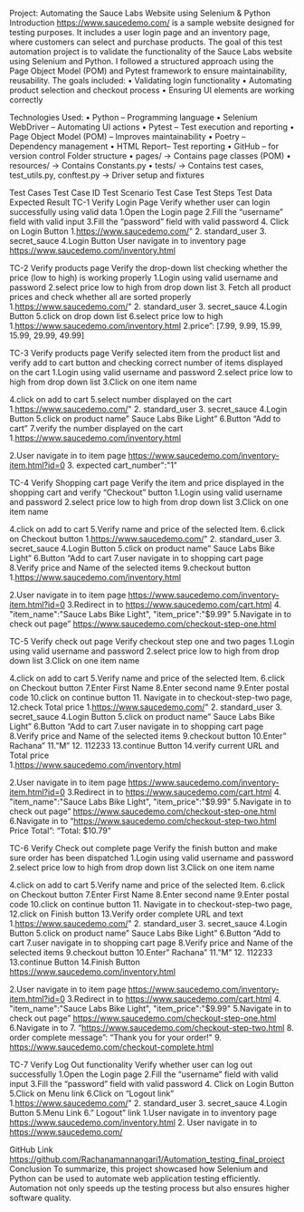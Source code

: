 Project: Automating the Sauce Labs Website using Selenium & Python
Introduction
https://www.saucedemo.com/ is a sample website designed for testing purposes. It includes a user login page and an inventory page, where customers can select and purchase products.
The goal of this test automation project is to validate the functionality of the Sauce Labs website using Selenium and Python. I followed a structured approach using the Page Object Model (POM) and Pytest framework to ensure maintainability, reusability. 
The goals included:
•	Validating login functionality 
•	Automating product selection and checkout process
•	Ensuring UI elements are working correctly

Technologies Used:
•	Python – Programming language
•	Selenium WebDriver – Automating UI actions
•	Pytest – Test execution and reporting
•	Page Object Model (POM) – Improves maintainability
•	Poetry – Dependency management
•	HTML Report– Test reporting
•	GitHub – for version control
Folder structure
•	pages/ → Contains page classes (POM)
•	resources/ → Contains Constants.py
•	tests/ → Contains test cases, test_utils.py, conftest.py → Driver setup and fixtures

Test Cases
Test Case ID	Test Scenario	Test Case	Test Steps	Test Data 	Expected Result
TC-1	Verify Login Page	Verify whether user can login successfully using valid data	1.Open the Login page
2.Fill the “username” field with valid input
3.Fill the “password” field with valid password
4. Click on Login Button	1.https://www.saucedemo.com/"
2. standard_user
3. secret_sauce
4.Login Button
	User navigate in to inventory page https://www.saucedemo.com/inventory.html

TC-2	Verify products page	Verify the drop-down list checking whether the price (low to high) is working properly	1.Login using valid username and password
2.select price low to high from drop down list
3. Fetch all product prices and check whether all are sorted properly		1.https://www.saucedemo.com/"
2. standard_user
3. secret_sauce
4.Login Button
5.click on drop down list
6.select price low to high	 1.https://www.saucedemo.com/inventory.html
2.price”: [7.99, 9.99, 15.99, 15.99, 29.99, 49.99]

TC-3	Verify products page	Verify selected item from the product list and verify add to cart button and checking correct number of items displayed on the cart 	1.Login using valid username and password
2.select price low to high from drop down list
3.Click on one item name

4.click on add to cart
5.select number displayed on the cart	1.https://www.saucedemo.com/"
2. standard_user
3. secret_sauce
4.Login Button
5.click on product name” Sauce Labs Bike Light”
6.Button “Add to cart”
7.verify the number displayed on the cart
	1.https://www.saucedemo.com/inventory.html

2.User navigate in to item page https://www.saucedemo.com/inventory-item.html?id=0
3. expected cart_number":"1"


TC-4	Verify Shopping cart page	Verify the item and price displayed in the shopping cart and verify “Checkout” button	1.Login using valid username and password
2.select price low to high from drop down list
3.Click on one item name

4.click on add to cart
5.Verify name and price of the selected Item.
6.click on Checkout button	1.https://www.saucedemo.com/"
2. standard_user
3. secret_sauce
4.Login Button
5.click on product name” Sauce Labs Bike Light”
6.Button “Add to cart
7.user navigate in to shopping cart page
8.Verify price and Name of the selected items
9.checkout button	
        1.https://www.saucedemo.com/inventory.html

2.User navigate in to item page https://www.saucedemo.com/inventory-item.html?id=0
3.Redirect in to https://www.saucedemo.com/cart.html
4. "item_name":"Sauce Labs Bike Light",
"item_price":"$9.99"
5.Navigate in to check out page” https://www.saucedemo.com/checkout-step-one.html

        
TC-5	Verify check out page	Verify checkout step one and two pages	1.Login using valid username and password
2.select price low to high from drop down list
3.Click on one item name

4.click on add to cart
5.Verify name and price of the selected Item.
6.click on Checkout button
7.Enter First Name
8.Enter second name
9.Enter postal code
10.click on continue button
11. Navigate in to checkout-step-two page,
12.check Total price	1.https://www.saucedemo.com/"
2. standard_user
3. secret_sauce
4.Login Button
5.click on product name” Sauce Labs Bike Light”
6.Button “Add to cart
7.user navigate in to shopping cart page
8.Verify price and Name of the selected items
9.checkout button
10.Enter” Rachana”
11.”M”
12. 112233
13.continue Button
14.verify current URL and Total price	
        1.https://www.saucedemo.com/inventory.html

2.User navigate in to item page https://www.saucedemo.com/inventory-item.html?id=0
3.Redirect in to https://www.saucedemo.com/cart.html
4. "item_name":"Sauce Labs Bike Light",
"item_price":"$9.99"
5.Navigate in to check out page” https://www.saucedemo.com/checkout-step-one.html
6.Navigate in to “https://www.saucedemo.com/checkout-step-two.html
Price Total”: “Total: $10.79"



        
TC-6	Verify Check out complete page	Verify the finish button and make sure order has been dispatched	1.Login using valid username and password
2.select price low to high from drop down list
3.Click on one item name

4.click on add to cart
5.Verify name and price of the selected Item.
6.click on Checkout button
7.Enter First Name
8.Enter second name
9.Enter postal code
10.click on continue button
11. Navigate in to checkout-step-two page,
12.click on Finish button
13.Verify order complete URL and text	1.https://www.saucedemo.com/"
2. standard_user
3. secret_sauce
4.Login Button
5.click on product name” Sauce Labs Bike Light”
6.Button “Add to cart
7.user navigate in to shopping cart page
8.Verify price and Name of the selected items
9.checkout button
10.Enter” Rachana”
11.”M”
12. 112233
13.continue Button
14.Finish Button	https://www.saucedemo.com/inventory.html

2.User navigate in to item page https://www.saucedemo.com/inventory-item.html?id=0
3.Redirect in to https://www.saucedemo.com/cart.html
4. "item_name":"Sauce Labs Bike Light",
"item_price":"$9.99"
5.Navigate in to check out page” https://www.saucedemo.com/checkout-step-one.html
6.Navigate in to 7. “https://www.saucedemo.com/checkout-step-two.html
8. order complete message”: “Thank you for your order!"
9. https://www.saucedemo.com/checkout-complete.html






TC-7	Verify Log Out functionality	Verify whether user can log out successfully	1.Open the Login page
2.Fill the “username” field with valid input
3.Fill the “password” field with valid password
4. Click on Login Button
5.Click on Menu link
6.Click on “Logout link”	1.https://www.saucedemo.com/"
2. standard_user
3. secret_sauce
4.Login Button
5.Menu Link
6.” Logout” link
	1.User navigate in to inventory page https://www.saucedemo.com/inventory.html
2. User navigate in to https://www.saucedemo.com/

GitHub Link
https://github.com/Rachanamannangari1/Automation_testing_final_project
Conclusion
To summarize, this project showcased how Selenium and Python can be used to automate web application testing efficiently. Automation not only speeds up the testing process but also ensures higher software quality.
